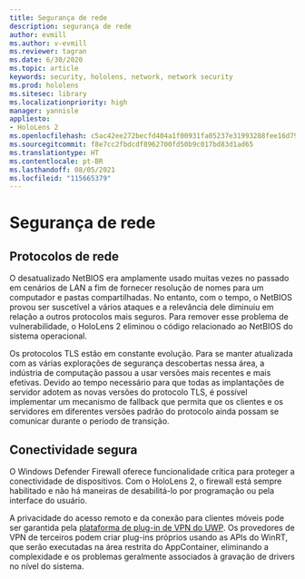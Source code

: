 ```yaml
---
title: Segurança de rede
description: segurança de rede
author: evmill
ms.author: v-evmill
ms.reviewer: tagran
ms.date: 6/30/2020
ms.topic: article
keywords: security, hololens, network, network security
ms.prod: hololens
ms.sitesec: library
ms.localizationpriority: high
manager: yannisle
appliesto:
- HoloLens 2
ms.openlocfilehash: c5ac42ee272becfd404a1f00931fa05237e31993288fee16d79d73f79aade646
ms.sourcegitcommit: f8e7cc2fbdcdf8962700fd50b9c017bd83d1ad65
ms.translationtype: HT
ms.contentlocale: pt-BR
ms.lasthandoff: 08/05/2021
ms.locfileid: "115665379"
---
```

# <a name="network-security"></a>Segurança de rede

## <a name="network-protocols"></a>Protocolos de rede

O desatualizado NetBIOS era amplamente usado muitas vezes no passado em cenários de LAN a fim de fornecer resolução de nomes para um computador e pastas compartilhadas. No entanto, com o tempo, o NetBIOS provou ser suscetível a vários ataques e a relevância dele diminuiu em relação a outros protocolos mais seguros. Para remover esse problema de vulnerabilidade, o HoloLens 2 eliminou o código relacionado ao NetBIOS do sistema operacional.

Os protocolos TLS estão em constante evolução. Para se manter atualizada com as várias explorações de segurança descobertas nessa área, a indústria de computação passou a usar versões mais recentes e mais efetivas. Devido ao tempo necessário para que todas as implantações de servidor adotem as novas versões do protocolo TLS, é possível implementar um mecanismo de fallback que permita que os clientes e os servidores em diferentes versões padrão do protocolo ainda possam se comunicar durante o período de transição.

## <a name="secure-connectivity"></a>Conectividade segura 

O Windows Defender Firewall oferece funcionalidade crítica para proteger a conectividade de dispositivos. Com o HoloLens 2, o firewall está sempre habilitado e não há maneiras de desabilitá-lo por programação ou pela interface do usuário.

A privacidade do acesso remoto e da conexão para clientes móveis pode ser garantida pela [plataforma de plug-in de VPN do UWP](/uwp/api/Windows.Networking.Vpn?view=winrt-19041). Os provedores de VPN de terceiros podem criar plug-ins próprios usando as APIs do WinRT, que serão executadas na área restrita do AppContainer, eliminando a complexidade e os problemas geralmente associados à gravação de drivers no nível do sistema.

